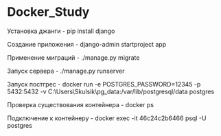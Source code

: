 # Docker_Study

Установка джанги - 
pip install django

Создание приложения - 
django-admin startproject app

Применение миграций - 
./manage.py migrate

Запуск сервера - 
./manage.py runserver

Запуск постгрес - 
docker run -e POSTGRES_PASSWORD=12345 -p 5432:5432 -v C:\Users\Skulsik\pg_data:/var/lib/postgresql/data postgres

Проверка существования контейнера - 
docker ps

Подключение к контейнеру - 
docker exec -it 46c24c2b6466 psql -U postgres
